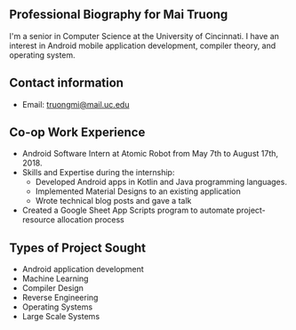 ## Professional Biography for Mai Truong
I'm a senior in Computer Science at the University of Cincinnati. I have an interest in Android mobile application development, compiler theory, and operating system.
## Contact information
- Email: truongmi@mail.uc.edu
## Co-op Work Experience

  - Android Software Intern at Atomic Robot from May 7th to August 17th, 2018.
  - Skills and Expertise during the internship:
	- Developed Android apps in Kotlin and Java programming languages.
	- Implemented Material Designs to an existing application
	- Wrote technical blog posts and gave a talk
  - Created a Google Sheet App Scripts program to automate project-resource allocation process

## Types of Project Sought
- Android application development
- Machine Learning
- Compiler Design
- Reverse Engineering
- Operating Systems
- Large Scale Systems
